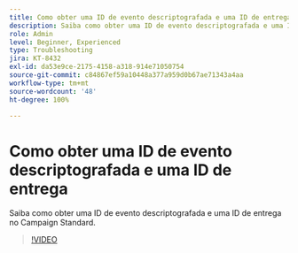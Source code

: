 ```yaml
---
title: Como obter uma ID de evento descriptografada e uma ID de entrega
description: Saiba como obter uma ID de evento descriptografada e uma ID de entrega no Campaign Standard.
role: Admin
level: Beginner, Experienced
type: Troubleshooting
jira: KT-8432
exl-id: da53e9ce-2175-4158-a318-914e71050754
source-git-commit: c84867ef59a10448a377a959d0b67ae71343a4aa
workflow-type: tm+mt
source-wordcount: '48'
ht-degree: 100%

---
```


# Como obter uma ID de evento descriptografada e uma ID de entrega

Saiba como obter uma ID de evento descriptografada e uma ID de entrega no Campaign Standard.

>[!VIDEO](https://video.tv.adobe.com/v/335989?quality=12&learn=on)
